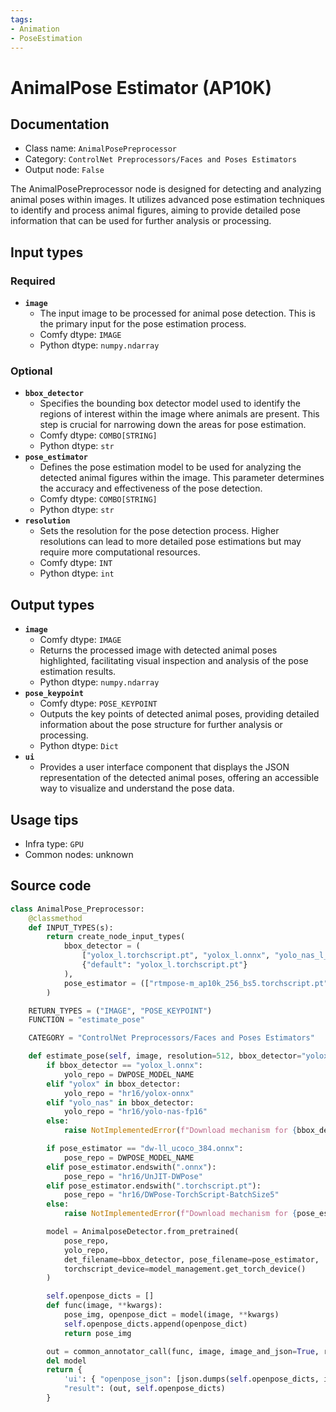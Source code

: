```yaml
---
tags:
- Animation
- PoseEstimation
---
```


# AnimalPose Estimator (AP10K)
## Documentation
- Class name: `AnimalPosePreprocessor`
- Category: `ControlNet Preprocessors/Faces and Poses Estimators`
- Output node: `False`

The AnimalPosePreprocessor node is designed for detecting and analyzing animal poses within images. It utilizes advanced pose estimation techniques to identify and process animal figures, aiming to provide detailed pose information that can be used for further analysis or processing.
## Input types
### Required
- **`image`**
    - The input image to be processed for animal pose detection. This is the primary input for the pose estimation process.
    - Comfy dtype: `IMAGE`
    - Python dtype: `numpy.ndarray`
### Optional
- **`bbox_detector`**
    - Specifies the bounding box detector model used to identify the regions of interest within the image where animals are present. This step is crucial for narrowing down the areas for pose estimation.
    - Comfy dtype: `COMBO[STRING]`
    - Python dtype: `str`
- **`pose_estimator`**
    - Defines the pose estimation model to be used for analyzing the detected animal figures within the image. This parameter determines the accuracy and effectiveness of the pose detection.
    - Comfy dtype: `COMBO[STRING]`
    - Python dtype: `str`
- **`resolution`**
    - Sets the resolution for the pose detection process. Higher resolutions can lead to more detailed pose estimations but may require more computational resources.
    - Comfy dtype: `INT`
    - Python dtype: `int`
## Output types
- **`image`**
    - Comfy dtype: `IMAGE`
    - Returns the processed image with detected animal poses highlighted, facilitating visual inspection and analysis of the pose estimation results.
    - Python dtype: `numpy.ndarray`
- **`pose_keypoint`**
    - Comfy dtype: `POSE_KEYPOINT`
    - Outputs the key points of detected animal poses, providing detailed information about the pose structure for further analysis or processing.
    - Python dtype: `Dict`
- **`ui`**
    - Provides a user interface component that displays the JSON representation of the detected animal poses, offering an accessible way to visualize and understand the pose data.
## Usage tips
- Infra type: `GPU`
- Common nodes: unknown


## Source code
```python
class AnimalPose_Preprocessor:
    @classmethod
    def INPUT_TYPES(s):
        return create_node_input_types(
            bbox_detector = (
                ["yolox_l.torchscript.pt", "yolox_l.onnx", "yolo_nas_l_fp16.onnx", "yolo_nas_m_fp16.onnx", "yolo_nas_s_fp16.onnx"],
                {"default": "yolox_l.torchscript.pt"}
            ),
            pose_estimator = (["rtmpose-m_ap10k_256_bs5.torchscript.pt", "rtmpose-m_ap10k_256.onnx"], {"default": "rtmpose-m_ap10k_256_bs5.torchscript.pt"})
        )

    RETURN_TYPES = ("IMAGE", "POSE_KEYPOINT")
    FUNCTION = "estimate_pose"

    CATEGORY = "ControlNet Preprocessors/Faces and Poses Estimators"

    def estimate_pose(self, image, resolution=512, bbox_detector="yolox_l.onnx", pose_estimator="rtmpose-m_ap10k_256.onnx", **kwargs):
        if bbox_detector == "yolox_l.onnx":
            yolo_repo = DWPOSE_MODEL_NAME
        elif "yolox" in bbox_detector:
            yolo_repo = "hr16/yolox-onnx"
        elif "yolo_nas" in bbox_detector:
            yolo_repo = "hr16/yolo-nas-fp16"
        else:
            raise NotImplementedError(f"Download mechanism for {bbox_detector}")

        if pose_estimator == "dw-ll_ucoco_384.onnx":
            pose_repo = DWPOSE_MODEL_NAME
        elif pose_estimator.endswith(".onnx"):
            pose_repo = "hr16/UnJIT-DWPose"
        elif pose_estimator.endswith(".torchscript.pt"):
            pose_repo = "hr16/DWPose-TorchScript-BatchSize5"
        else:
            raise NotImplementedError(f"Download mechanism for {pose_estimator}")

        model = AnimalposeDetector.from_pretrained(
            pose_repo,
            yolo_repo,
            det_filename=bbox_detector, pose_filename=pose_estimator,
            torchscript_device=model_management.get_torch_device()
        )

        self.openpose_dicts = []
        def func(image, **kwargs):
            pose_img, openpose_dict = model(image, **kwargs)
            self.openpose_dicts.append(openpose_dict)
            return pose_img

        out = common_annotator_call(func, image, image_and_json=True, resolution=resolution)
        del model
        return {
            'ui': { "openpose_json": [json.dumps(self.openpose_dicts, indent=4)] },
            "result": (out, self.openpose_dicts)
        }

```
